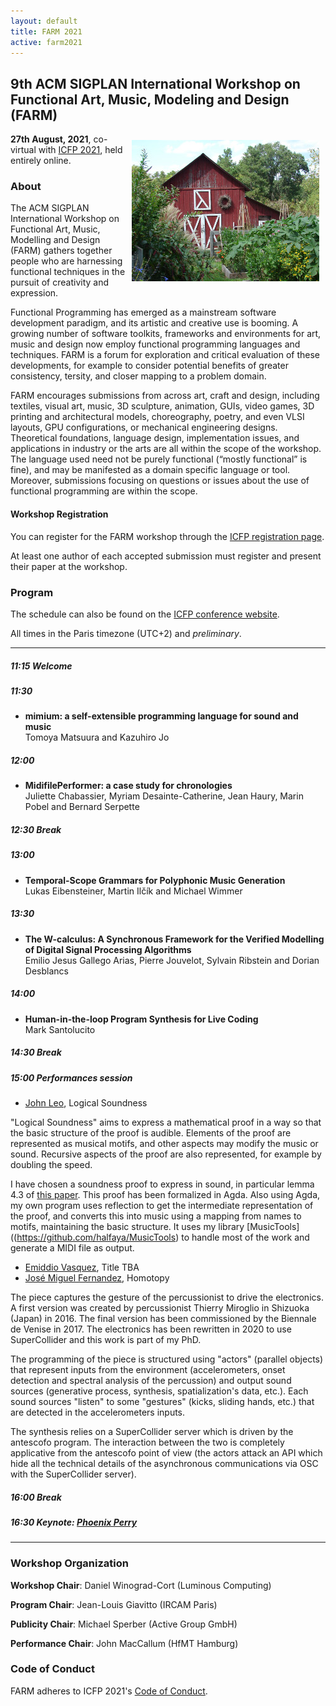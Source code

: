 ```yaml
---
layout: default
title: FARM 2021
active: farm2021
---
```


## 9th ACM SIGPLAN International Workshop on Functional Art, Music, Modeling and Design (FARM)

<img src="/files/farm-lambda-small.jpg" style="float: right; margin: 10px;" />

**27th August, 2021**, co-virtual with
[ICFP 2021](https://icfp21.sigplan.org/), held entirely online.

### About

The ACM SIGPLAN International Workshop on Functional Art, Music,
Modelling and Design (FARM) gathers together people who are harnessing
functional techniques in the pursuit of creativity and expression.

Functional Programming has emerged as a mainstream software
development paradigm, and its artistic and creative use is booming. A
growing number of software toolkits, frameworks and environments for
art, music and design now employ functional programming languages and
techniques. FARM is a forum for exploration and critical evaluation of
these developments, for example to consider potential benefits of
greater consistency, tersity, and closer mapping to a problem domain.

FARM encourages submissions from across art, craft and design,
including textiles, visual art, music, 3D sculpture, animation, GUIs,
video games, 3D printing and architectural models, choreography,
poetry, and even VLSI layouts, GPU configurations, or mechanical
engineering designs. Theoretical foundations, language design,
implementation issues, and applications in industry or the arts are
all within the scope of the workshop. The language used need not be
purely functional (“mostly functional” is fine), and may be manifested
as a domain specific language or tool. Moreover, submissions focusing
on questions or issues about the use of functional programming are
within the scope.

#### Workshop Registration

You can register for the FARM workshop through the
[ICFP registration page](http://icfp21.sigplan.org/attending/registration).

At least one author of each accepted submission must register and present their paper at the workshop.

### Program

The schedule can also be found on the
[ICFP conference website](https://icfp21.sigplan.org/home/farm-2021#program).

All times in the Paris timezone (UTC+2) and *preliminary*.

-------

##### 11:15 Welcome

##### 11:30

* **mimium: a self-extensible programming language for sound and music**<br/>
  Tomoya Matsuura and Kazuhiro Jo

##### 12:00

* **MidifilePerformer: a case study for chronologies** <br/>
  Juliette Chabassier, Myriam Desainte-Catherine, Jean Haury, Marin
  Pobel and Bernard Serpette
  
##### 12:30 Break

##### 13:00

* **Temporal-Scope Grammars for Polyphonic Music Generation**<br/>
  Lukas Eibensteiner, Martin Ilčík and Michael Wimmer

##### 13:30
* **The W-calculus: A Synchronous Framework for the Verified Modelling of Digital Signal Processing Algorithms**<br/>
Emilio Jesus Gallego Arias, Pierre Jouvelot, Sylvain Ribstein and Dorian Desblancs

##### 14:00

* **Human-in-the-loop Program Synthesis for Live Coding**<br/>
  Mark Santolucito

##### 14:30 Break

##### 15:00 Performances session

* [John Leo](http://www.halfaya.org/leo/), Logical Soundness

"Logical Soundness" aims to express a mathematical proof in a way so
that the basic structure of the proof is audible. Elements of the
proof are represented as musical motifs, and other aspects may modify
the music or sound. Recursive aspects of the proof are also
represented, for example by doubling the speed.

I have chosen a soundness proof to express in sound, in particular
lemma 4.3 of [this paper](https://dl.acm.org/doi/10.1145/3158111). 
This proof has been
formalized in Agda. Also using Agda, my own program uses reflection to
get the intermediate representation of the proof, and converts this
into music using a mapping from names to motifs, maintaining the basic
structure. It uses my library
[MusicTools]((https://github.com/halfaya/MusicTools) to handle most of the work and
generate a MIDI file as output.

* [Emiddio Vasquez](https://emiddiovasquez.info/), Title TBA
* [José Miguel Fernandez](https://zkm.de/en/person/jose-miguel-fernandez), Homotopy
  
The piece captures the gesture of the percussionist to drive the
electronics. A first version was created by percussionist Thierry
Miroglio in Shizuoka (Japan) in 2016. The final version has been
commissioned by the Biennale de Venise in 2017. The electronics has
been rewritten in 2020 to use SuperCollider and this work is part of
my PhD.

The programming of the piece is structured using "actors" (parallel
objects) that represent inputs from the environment (accelerometers,
onset detection and spectral analysis of the percussion) and output
sound sources (generative process, synthesis, spatialization's data,
etc.). Each sound sources "listen" to some "gestures" (kicks, sliding
hands, etc.) that are detected in the accelerometers inputs.

The synthesis relies on a SuperCollider server which is driven by the
antescofo program. The interaction between the two is completely
applicative from the antescofo point of view (the actors attack an API
which hide all the technical details of the asynchronous
communications via OSC with the SuperCollider server).

##### 16:00 Break

##### 16:30 Keynote: [Phoenix Perry](https://phoenixperry.com/)

-------

### Workshop Organization

**Workshop Chair**: Daniel Winograd-Cort (Luminous Computing)

**Program Chair**: Jean-Louis Giavitto (IRCAM Paris)

**Publicity Chair**: Michael Sperber (Active Group GmbH)

**Performance Chair**: John MacCallum (HfMT Hamburg)

### Code of Conduct

FARM adheres to ICFP 2021's
[Code of Conduct](http://icfp20.sigplan.org/attending/code-of-conduct).
